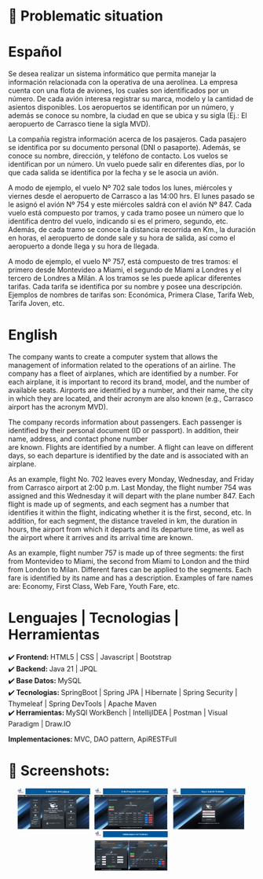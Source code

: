 # :brain: Problematic situation</h1>

# Español
<p> 
  Se desea realizar un sistema informático que permita manejar la información relacionada con la operativa de una aerolínea.
  La empresa cuenta con una flota de aviones, los cuales son identificados por un número. De cada avión interesa registrar su marca, modelo y la cantidad de asientos disponibles.
  Los aeropuertos se identifican por un número, y además se conoce su nombre, la ciudad en que se ubica y su sigla (Ej.: El aeropuerto de Carrasco tiene la sigla MVD).
  
  La compañía registra información acerca de los pasajeros. Cada pasajero se identifica por su documento personal (DNI o pasaporte). Además, se conoce su nombre, dirección, y teléfono 
  de contacto.
  Los vuelos se identifican por un número. Un vuelo puede salir en diferentes días, por lo que cada salida se identifica por la fecha y se le asocia un avión. 
  
  A modo de ejemplo, el vuelo Nº 702 sale todos los lunes, miércoles y viernes desde el aeropuerto de Carrasco a las 14:00 hrs. El lunes pasado se le asignó el avión Nº 754 y este 
  miércoles saldrá con el avión Nº 847.
  Cada vuelo está compuesto por tramos, y cada tramo posee un número que lo identifica dentro del vuelo, indicando si es el primero, segundo, etc. Además, de cada tramo se conoce la 
 distancia recorrida en Km., la duración en horas, el aeropuerto de donde sale y su hora de salida, así como el aeropuerto a donde llega y su hora de llegada.
  
  A modo de ejemplo, el vuelo Nº 757, está compuesto de tres tramos: el primero desde Montevideo a Miami, el segundo de Miami a Londres y el tercero de Londres a Milán. 
  A los tramos se les puede aplicar diferentes tarifas. Cada tarifa se identifica por su nombre y posee una descripción. Ejemplos de nombres de tarifas son: Económica, Primera Clase, 
 Tarifa Web, Tarifa Joven, etc.
</p>

# English
<p> 
  The company wants to create a computer system that allows the management of information related to the operations of an airline.
  The company has a fleet of airplanes, which are identified by a number. For each airplane, it is important to record its brand, model, and the number of available seats.
  Airports are identified by a number, and their name, the city in which they are located, and their acronym are also known (e.g., Carrasco airport has the acronym MVD).
  
  The company records information about passengers. Each passenger is identified by their personal document (ID or passport). In addition, their name, address, and contact phone number  
  are known.
  Flights are identified by a number. A flight can leave on different days, so each departure is identified by the date and is associated with an airplane.
  
  As an example, flight No. 702 leaves every Monday, Wednesday, and Friday from Carrasco airport at 2:00 p.m. Last Monday, the flight number 754 was assigned and this Wednesday it will    depart with the plane number 847.
  Each flight is made up of segments, and each segment has a number that identifies it within the flight, indicating whether it is the first, second, etc. In addition, for each segment,   the distance traveled in km, the duration in hours, the airport from which it departs and its departure time, as well as the airport where it arrives and its arrival time are known.
  
  As an example, flight number 757 is made up of three segments: the first from Montevideo to Miami, the second from Miami to London and the third from London to Milan.
  Different fares can be applied to the segments. Each fare is identified by its name and has a description. Examples of fare names are: Economy, First Class, Web Fare, Youth Fare, etc.</p>

# Lenguajes | Tecnologias | Herramientas
:heavy_check_mark:<strong> Frontend: </strong> HTML5 | CSS | Javascript | Bootstrap</br>
:heavy_check_mark:<strong> Backend: </strong> Java 21 | JPQL </br>
:heavy_check_mark:<strong> Base Datos: </strong> MySQL </br>
:heavy_check_mark:<strong> Tecnologias: </strong> SpringBoot | Spring JPA | Hibernate | Spring Security | Thymeleaf | Spring DevTools | Apache Maven </br>
:heavy_check_mark:<strong> Herramientas: </strong> MySQl WorkBench | IntellijIDEA | Postman | Visual Paradigm | Draw.IO</br>

<strong> Implementaciones: </strong> MVC, DAO pattern, ApiRESTFull
# 📸 Screenshots:

<div align="center">
  <img src="https://github.com/DoctorBIOS1990/airline-project-spring/blob/main/(Screenshoot)/screenShot1.JPG" width="150"/> 
  <img src="https://github.com/DoctorBIOS1990/airline-project-spring/blob/main/(Screenshoot)/screenShot2.JPG" width="150"/> 
  <img src="https://github.com/DoctorBIOS1990/airline-project-spring/blob/main/(Screenshoot)/screenShot3.JPG" width="150"/> 
  <img src="https://github.com/DoctorBIOS1990/airline-project-spring/blob/main/(Screenshoot)/screenShot4.JPG" width="150"/> 
</div>
